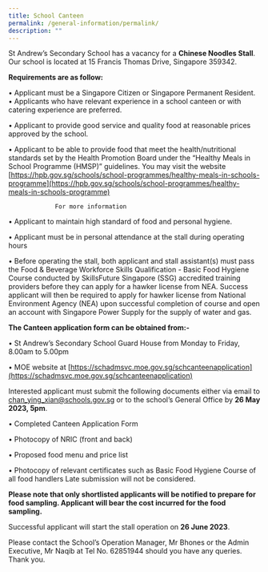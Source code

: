 ```yaml
---
title: School Canteen
permalink: /general-information/permalink/
description: ""
---
```

St Andrew’s Secondary School has a vacancy for a **Chinese Noodles Stall**.  Our school is located at 15 Francis Thomas Drive,  Singapore 359342.

**Requirements are as follow:**

•	Applicant must be a Singapore Citizen or Singapore Permanent Resident.                                                                            
•	Applicants who have relevant experience in a school canteen or with catering experience are preferred.

•	Applicant to provide good service and quality food at reasonable prices approved by the school.

•	Applicant to be able to provide food that meet the health/nutritional standards set by the Health Promotion Board under the “Healthy Meals in School Programme (HMSP)” guidelines. You may visit the website 
[https://hpb.gov.sg/schools/school-programmes/healthy-meals-in-schools-programme](https://hpb.gov.sg/schools/school-programmes/healthy-meals-in-schools-programme)

                 For more information

•	Applicant to maintain high standard of food and personal hygiene.

•	Applicant must be in personal attendance at the stall during operating hours

•	Before operating the stall, both applicant and stall assistant(s) must pass the Food & Beverage Workforce Skills Qualification - Basic Food Hygiene Course conducted by SkillsFuture Singapore (SSG) accredited training providers before they can apply for a hawker license from NEA. Success applicant will then be required to apply for hawker license from National Environment Agency (NEA) upon successful completion of course and open an account with Singapore Power Supply for the supply of water and gas.

**The Canteen application form can be obtained from:-**

•	St Andrew’s Secondary School Guard House from Monday to Friday, 8.00am to 5.00pm

•	MOE website at 
[https://schadmsvc.moe.gov.sg/schcanteenapplication](https://schadmsvc.moe.gov.sg/schcanteenapplication)


Interested applicant must submit the following documents either via email to chan_ying_xian@schools.gov.sg or to the school’s General Office by **26 May 2023, 5pm**.  

•	Completed Canteen Application Form

•	Photocopy of NRIC (front and back)

•	Proposed food menu and price list

•	Photocopy of relevant certificates such as Basic Food Hygiene Course of all food handlers
Late submission will not be considered.                         

**Please note that only shortlisted applicants will be notified to prepare for food sampling. Applicant will bear the cost incurred for the food sampling.**

Successful applicant will start the stall operation on **26 June 2023**.

Please contact the School’s Operation Manager, Mr Bhones or the Admin Executive, Mr Naqib at Tel No. 62851944 should you have any queries.
Thank you.